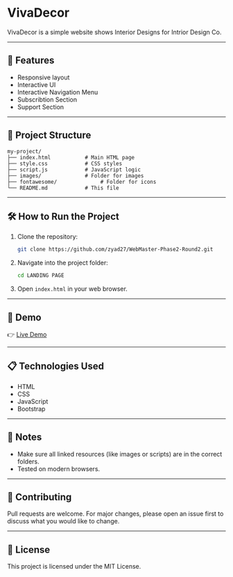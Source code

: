 # VivaDecor

VivaDecor is a simple website shows Interior Designs for Intrior Design Co.

---

## 🚀 Features

- Responsive layout
- Interactive UI
- Interactive Navigation Menu
- Subscribtion Section
- Support Section

---

## 📁 Project Structure

```
my-project/
├── index.html           # Main HTML page
├── style.css            # CSS styles
├── script.js            # JavaScript logic
├── images/              # Folder for images
├── fontawesome/              # Folder for icons
└── README.md            # This file
```

---

## 🛠️ How to Run the Project

1. Clone the repository:
   ```bash
   git clone https://github.com/zyad27/WebMaster-Phase2-Round2.git
   ```

2. Navigate into the project folder:
   ```bash
   cd LANDING PAGE
   ```

3. Open `index.html` in your web browser.

---

## 🧪 Demo

👉 [Live Demo](https://zyad27.github.io/WebMaster-Phase2-Round2/)

---

## 📋 Technologies Used

- HTML
- CSS
- JavaScript
- Bootstrap

---

## 📌 Notes

- Make sure all linked resources (like images or scripts) are in the correct folders.
- Tested on modern browsers.

---

## 🤝 Contributing

Pull requests are welcome. For major changes, please open an issue first to discuss what you would like to change.

---

## 📄 License

This project is licensed under the MIT License.